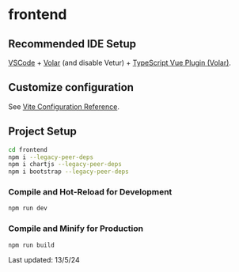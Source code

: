 # frontend

## Recommended IDE Setup

[VSCode](https://code.visualstudio.com/) + [Volar](https://marketplace.visualstudio.com/items?itemName=Vue.volar) (and disable Vetur) + [TypeScript Vue Plugin (Volar)](https://marketplace.visualstudio.com/items?itemName=Vue.vscode-typescript-vue-plugin).

## Customize configuration

See [Vite Configuration Reference](https://vitejs.dev/config/).

## Project Setup

```sh
cd frontend
npm i --legacy-peer-deps
npm i chartjs --legacy-peer-deps
npm i bootstrap --legacy-peer-deps

```

### Compile and Hot-Reload for Development

```sh
npm run dev
```

### Compile and Minify for Production

```sh
npm run build
```

Last updated: 13/5/24